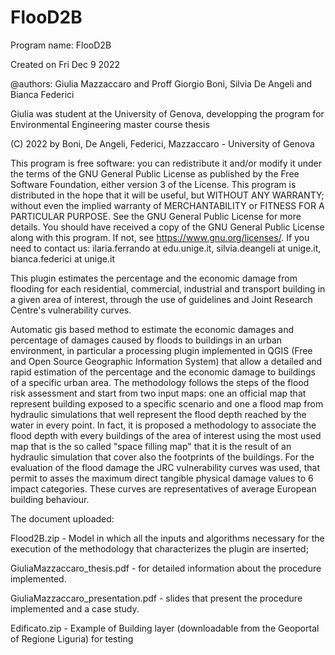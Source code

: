# FlooD2B
Program name: FlooD2B 

Created on Fri Dec 9 2022

@authors: Giulia Mazzaccaro and Proff Giorgio Boni, Silvia De Angeli and Bianca Federici

Giulia was student at the University of Genova, developping the program for Environmental Engineering master course thesis

(C) 2022 by Boni, De Angeli, Federici, Mazzaccaro - University of Genova

This program is free software: you can redistribute it and/or modify it under the terms of the GNU General Public License as published by the Free Software Foundation, either version 3 of the License. This program is distributed in the hope that it will be useful, but WITHOUT ANY WARRANTY; without even the implied warranty of MERCHANTABILITY or FITNESS FOR A PARTICULAR PURPOSE. See the GNU General Public License for more details. You should have received a copy of the GNU General Public License along with this program. If not, see https://www.gnu.org/licenses/. If you need to contact us: ilaria.ferrando at edu.unige.it, silvia.deangeli at unige.it, bianca.federici at unige.it

This plugin estimates the percentage and the economic damage from flooding for each residential, commercial, industrial and transport building in a given area of interest, through the use of guidelines and Joint Research Centre's vulnerability curves.

Automatic gis based method to estimate the economic damages and percentage of damages caused by floods to buildings in an urban environment, in particular a processing plugin implemented in QGIS (Free and Open Source Geographic Information System) that allow a detailed and rapid estimation of the percentage and the economic damage to buildings of a specific urban area. The methodology follows the steps of the flood risk assessment and start from two input maps: one an official map that represent building exposed to a specific scenario and one a flood map from hydraulic simulations that well represent the flood depth reached by the water in every point. In fact, it is proposed a methodology to associate the flood depth with every buildings of the area of interest using the most used map that is the so called "space filling map" that it is the result of an hydraulic simulation that cover also the footprints of the buildings. For the evaluation of the flood damage the JRC vulnerability curves was used, that permit to asses the maximum direct tangible physical damage values to 6 impact categories. These curves are representatives of average European building behaviour.

The document uploaded:

Flood2B.zip - Model in which all the inputs and algorithms necessary for the execution of the methodology that characterizes the plugin are inserted;

GiuliaMazzaccaro_thesis.pdf - for detailed information about the procedure implemented.

GiuliaMazzaccaro_presentation.pdf - slides that present the procedure implemented and a case study.

Edificato.zip - Example of Building layer (downloadable from the Geoportal of Regione Liguria) for testing
